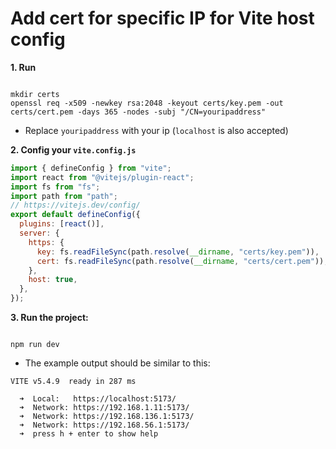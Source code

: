 # Add cert for specific IP for Vite host config

**1. Run**

```console

mkdir certs
openssl req -x509 -newkey rsa:2048 -keyout certs/key.pem -out certs/cert.pem -days 365 -nodes -subj "/CN=youripaddress"

```

- Replace `youripaddress` with your ip (`localhost` is also accepted)

**2. Config your `vite.config.js`**

```js
import { defineConfig } from "vite";
import react from "@vitejs/plugin-react";
import fs from "fs";
import path from "path";
// https://vitejs.dev/config/
export default defineConfig({
  plugins: [react()],
  server: {
    https: {
      key: fs.readFileSync(path.resolve(__dirname, "certs/key.pem")),
      cert: fs.readFileSync(path.resolve(__dirname, "certs/cert.pem")),
    },
    host: true,
  },
});
```

**3. Run the project:**

```console

npm run dev

```

- The example output should be similar to this:

```
VITE v5.4.9  ready in 287 ms

  ➜  Local:   https://localhost:5173/
  ➜  Network: https://192.168.1.11:5173/
  ➜  Network: https://192.168.136.1:5173/
  ➜  Network: https://192.168.56.1:5173/
  ➜  press h + enter to show help

```
